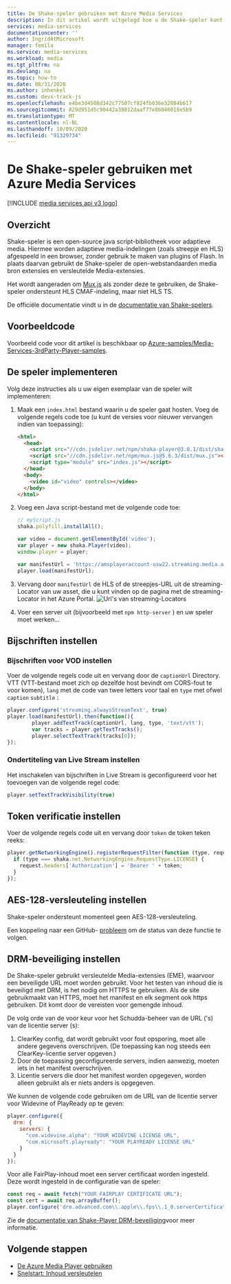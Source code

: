 ```yaml
---
title: De Shake-speler gebruiken met Azure Media Services
description: In dit artikel wordt uitgelegd hoe u de Shake-speler kunt gebruiken met Azure Media Services
services: media-services
documentationcenter: ''
author: IngridAtMicrosoft
manager: femila
ms.service: media-services
ms.workload: media
ms.tgt_pltfrm: na
ms.devlang: na
ms.topic: how-to
ms.date: 08/31/2020
ms.author: inhenkel
ms.custom: devx-track-js
ms.openlocfilehash: e4be3d4508d342c77507cf824fb036e32084b617
ms.sourcegitcommit: 829d951d5c90442a38012daaf77e86046018e5b9
ms.translationtype: MT
ms.contentlocale: nl-NL
ms.lasthandoff: 10/09/2020
ms.locfileid: "91329734"
---
```

# <a name="how-to-use-the-shaka-player-with-azure-media-services"></a>De Shake-speler gebruiken met Azure Media Services

[!INCLUDE [media services api v3 logo](./includes/v3-hr.md)]

## <a name="overview"></a>Overzicht

Shake-speler is een open-source java script-bibliotheek voor adaptieve media. Hiermee worden adaptieve media-indelingen (zoals streepje en HLS) afgespeeld in een browser, zonder gebruik te maken van plugins of Flash. In plaats daarvan gebruikt de Shake-speler de open-webstandaarden media bron extensies en versleutelde Media-extensies.

Het wordt aangeraden om [Mux.js](https://github.com/videojs/mux.js/) als zonder deze te gebruiken, de Shake-speler ondersteunt HLS CMAF-indeling, maar niet HLS TS.

De officiële documentatie vindt u in de [documentatie van Shake-spelers](https://shaka-player-demo.appspot.com/docs/api/tutorial-welcome.html).

## <a name="sample-code"></a>Voorbeeldcode
Voorbeeld code voor dit artikel is beschikbaar op [Azure-samples/Media-Services-3rdParty-Player-samples](https://github.com/Azure-Samples/media-services-3rdparty-player-samples).

## <a name="implementing-the-player"></a>De speler implementeren

Volg deze instructies als u uw eigen exemplaar van de speler wilt implementeren:

1. Maak een `index.html` bestand waarin u de speler gaat hosten. Voeg de volgende regels code toe (u kunt de versies voor nieuwer vervangen indien van toepassing):

    ```html
    <html>
      <head>
        <script src="//cdn.jsdelivr.net/npm/shaka-player@3.0.1/dist/shaka-player.compiled.js"></script>
        <script src="//cdn.jsdelivr.net/npm/mux.js@5.6.3/dist/mux.js"></script>
        <script type="module" src="index.js"></script>
      </head>
      <body>
        <video id="video" controls></video>
      </body>
    </html>
    ```

1. Voeg een Java script-bestand met de volgende code toe:

    ```javascript
    // myScript.js
    shaka.polyfill.installAll();

    var video = document.getElementById('video');
    var player = new shaka.Player(video);
    window.player = player;

    var manifestUrl = 'https://amsplayeraccount-usw22.streaming.media.azure.net/00000000-0000-0000-0000-000000000000/sample-vod.ism/manifest(format=m3u8-aapl)';
    player.load(manifestUrl);
    ```

1. Vervang door `manifestUrl` de HLS of de streepjes-URL uit de streaming-Locator van uw asset, die u kunt vinden op de pagina met de streaming-Locator in het Azure Portal.
    ![Url's van streaming-Locators](media/how-to-shaka-player/streaming-urls.png)

1. Voer een server uit (bijvoorbeeld met `npm http-server` ) en uw speler moet werken...

## <a name="set-up-captions"></a>Bijschriften instellen

### <a name="set-up-vod-captions"></a>Bijschriften voor VOD instellen

Voer de volgende regels code uit en vervang door de `captionUrl` Directory. VTT (VTT-bestand moet zich op dezelfde host bevindt om CORS-fout te voor komen), `lang` met de code van twee letters voor taal en `type` met ofwel `caption` `subtitle` :

```javascript
player.configure('streaming.alwaysStreamText', true)
player.load(manifestUrl).then(function(){
        player.addTextTrack(captionUrl, lang, type, 'text/vtt');
        var tracks = player.getTextTracks();
        player.selectTextTrack(tracks[0]);
});
```

### <a name="set-up-live-stream-captions"></a>Ondertiteling van Live Stream instellen

Het inschakelen van bijschriften in Live Stream is geconfigureerd voor het toevoegen van de volgende regel code:

```javascript
player.setTextTrackVisibility(true)
```

## <a name="set-up-token-authentication"></a>Token verificatie instellen

Voer de volgende regels code uit en vervang door `token` de token teken reeks:

```javascript
player.getNetworkingEngine().registerRequestFilter(function (type, request) {
  if (type === shaka.net.NetworkingEngine.RequestType.LICENSE) {
    request.headers['Authorization'] = 'Bearer ' + token;
  }
});
```

## <a name="set-up-aes-128-encryption"></a>AES-128-versleuteling instellen

Shake-speler ondersteunt momenteel geen AES-128-versleuteling.

Een koppeling naar een GitHub- [probleem](https://github.com/google/shaka-player/issues/850) om de status van deze functie te volgen.

## <a name="set-up-drm-protection"></a>DRM-beveiliging instellen

De Shake-speler gebruikt versleutelde Media-extensies (EME), waarvoor een beveiligde URL moet worden gebruikt. Voor het testen van inhoud die is beveiligd met DRM, is het nodig om HTTPS te gebruiken. Als de site gebruikmaakt van HTTPS, moet het manifest en elk segment ook https gebruiken. Dit komt door de vereisten voor gemengde inhoud.

De volg orde van de voor keur voor het Schudda-beheer van de URL ('s) van de licentie server (s):

1. ClearKey config, dat wordt gebruikt voor fout opsporing, moet alle andere gegevens overschrijven. (De toepassing kan nog steeds een ClearKey-licentie server opgeven.)
2. Door de toepassing geconfigureerde servers, indien aanwezig, moeten iets in het manifest overschrijven.
3. Licentie servers die door het manifest worden opgegeven, worden alleen gebruikt als er niets anders is opgegeven.

We kunnen de volgende code gebruiken om de URL van de licentie server voor Widevine of PlayReady op te geven:

```javascript
player.configure({
  drm: {
    servers: {
      "com.widevine.alpha": "YOUR WIDEVINE LICENSE URL",
      "com.microsoft.playready": "YOUR PLAYREADY LICENSE URL"
    }
  }
});

```

Voor alle FairPlay-inhoud moet een server certificaat worden ingesteld. Deze wordt ingesteld in de configuratie van de speler:

```javascript
const req = await fetch("YOUR FAIRPLAY CERTIFICATE URL");
const cert = await req.arrayBuffer();
player.configure('drm.advanced.com\\.apple\\.fps\\.1_0.serverCertificate', new Uint8Array(cert));
```

Zie de [documentatie van Shake-Player DRM-beveiliging](https://shaka-player-demo.appspot.com/docs/api/tutorial-drm-config.html)voor meer informatie.

## <a name="next-steps"></a>Volgende stappen

* [De Azure Media Player gebruiken](../azure-media-player/azure-media-player-overview.md)
* [Snelstart: Inhoud versleutelen](encrypt-content-quickstart.md)
